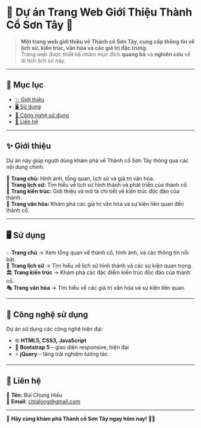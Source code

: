 # 🌿 Dự án Trang Web Giới Thiệu Thành Cổ Sơn Tây 🏰

> **Một trang web giới thiệu về Thành cổ Sơn Tây, cung cấp thông tin về lịch sử, kiến trúc, văn hóa và các giá trị đặc trưng.**  
> Trang web được thiết kế nhằm mục đích **quảng bá** và **nghiên cứu** về di tích lịch sử này.

---

## 📌 Mục lục

- [✨ Giới thiệu](#-giới-thiệu)
- [🖥️ Sử dụng](#️-sử-dụng)
- [🚀 Công nghệ sử dụng](#-công-nghệ-sử-dụng)
- [📧 Liên hệ](#-liên-hệ)

---

## ✨ Giới thiệu

Dự án này giúp người dùng khám phá về Thành cổ Sơn Tây thông qua các nội dung chính:

🔹 **Trang chủ:** Hình ảnh, tổng quan, lịch sử và giá trị văn hóa.  
🔹 **Trang lịch sử:** Tìm hiểu về lịch sử hình thành và phát triển của thành cổ.  
🔹 **Trang kiến trúc:** Giới thiệu và mô tả chi tiết về kiến trúc độc đáo của thành.  
🔹 **Trang văn hóa:** Khám phá các giá trị văn hóa và sự kiện liên quan đến thành cổ.

---

## 🖥️ Sử dụng

💡 **Trang chủ** → Xem tổng quan về thành cổ, hình ảnh, và các thông tin nổi bật.  
📜 **Trang lịch sử** → Tìm hiểu về lịch sử hình thành và các sự kiện quan trọng.  
🏛️ **Trang kiến trúc** → Khám phá các đặc điểm kiến trúc độc đáo của thành cổ.  
🎭 **Trang văn hóa** → Tìm hiểu về các giá trị văn hóa và sự kiện liên quan.

---

## 🚀 Công nghệ sử dụng

Dự án sử dụng các công nghệ hiện đại:

- 🌐 **HTML5, CSS3, JavaScript**
- 🎨 **Bootstrap 5** – giao diện responsive, hiện đại
- ⚡ **jQuery** – tăng trải nghiệm tương tác

---

## 📧 Liên hệ

👤 **Tên:** Bùi Chung Hiếu  
📩 **Email:** [chtalong@gmail.com](mailto:chtalong@gmail.com)

---

🚀 **Hãy cùng khám phá Thành cổ Sơn Tây ngay hôm nay!** 🏰✨
